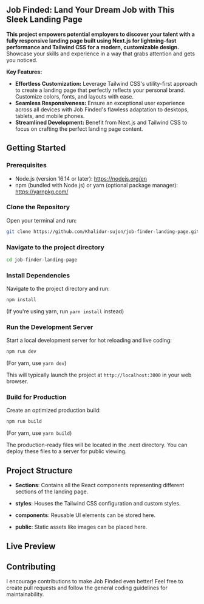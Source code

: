 
## Job Finded: Land Your Dream Job with This Sleek Landing Page

**This project empowers potential employers to discover your talent with a fully responsive landing page built using Next.js for lightning-fast performance and Tailwind CSS for a modern, customizable design.** Showcase your skills and experience in a way that grabs attention and gets you noticed.

**Key Features:**

- **Effortless Customization:** Leverage Tailwind CSS's utility-first approach to create a landing page that perfectly reflects your personal brand. Customize colors, fonts, and layouts with ease.
- **Seamless Responsiveness:** Ensure an exceptional user experience across all devices with Job Finded's flawless adaptation to desktops, tablets, and mobile phones.
- **Streamlined Development:** Benefit from Next.js and Tailwind CSS to focus on crafting the perfect landing page content.

## Getting Started

### Prerequisites

- Node.js (version 16.14 or later): https://nodejs.org/en
- npm (bundled with Node.js) or yarn (optional package manager): https://yarnpkg.com/

### Clone the Repository

Open your terminal and run:

```bash
git clone https://github.com/Khalidur-sujon/job-finder-landing-page.git
```
### Navigate to the project directory

```bash
cd job-finder-landing-page
```

### Install Dependencies
Navigate to the project directory and run:

```bash
npm install
```
(If you're using yarn, run ```yarn install``` instead)

### Run the Development Server
Start a local development server for hot reloading and live coding:

```bash
npm run dev
```
(For yarn, use ```yarn dev```)

This will typically launch the project at ```http://localhost:3000``` in your web browser.

### Build for Production
Create an optimized production build:

```bash
npm run build
```
(For yarn, use ```yarn build```)

The production-ready files will be located in the .next directory. You can deploy these files to a server for public viewing.

## Project Structure
- **Sections**: Contains all the React components representing different sections of the landing page.

- **styles**: Houses the Tailwind CSS configuration and custom styles.

- **components**: Reusable UI elements can be stored here.

- **public**: Static assets like images can be placed here.

## Live Preview


## Contributing
I encourage contributions to make Job Finded even better! Feel free to create pull requests and follow the general coding guidelines for maintainability.
